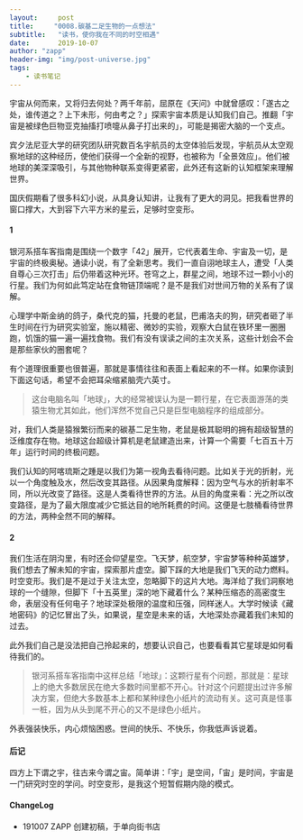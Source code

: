 ```yaml
---
layout:     post
title:     "0008.碳基二足生物的一点想法"
subtitle:   "读书，使你我在不同的时空相遇"
date:       2019-10-07
author: "zapp"
header-img: "img/post-universe.jpg"
tags:
    - 读书笔记
---
```


宇宙从何而来，又将归去何处？两千年前，屈原在《天问》中就曾感叹：「遂古之处，谁传道之？上下未形，何由考之？」探索宇宙本质是认知我们自己。推翻「宇宙是被绿色巨物亚克抽搐打喷嚏从鼻子打出来的」，可能是揭密大脑的一个支点。

宾夕法尼亚大学的研究团队研究数百名宇航员的太空体验后发现，宇航员从太空观察地球的这种经历，使他们获得一个全新的视野，也被称为「全景效应」。他们被地球的美深深吸引，与其他物种联系变得更紧密，此外还有这新的认知框架来理解世界。

国庆假期看了很多科幻小说，从具身认知讲，让我有了更大的洞见。把我看世界的窗口撑大，大到容下六平方米的星云，足够时空变形。

#### 1

银河系搭车客指南是围绕一个数字「42」展开，它代表着生命、宇宙及一切，是宇宙的终极奥秘。通读小说，有了全新思考。我们一直自诩地球主人，遭受「人类自尊心三次打击」后仍带着这种光环。苍穹之上，群星之间，地球不过一颗小小的行星。我们为何如此笃定站在食物链顶端呢？是不是我们对世间万物的关系有了误解。

心理学中斯金纳的鸽子，桑代克的猫，托曼的老鼠，巴甫洛夫的狗，研究者砸了半生时间在行为研究实验室，施以精密、微妙的实验，观察大白鼠在铁环里一圈圈跑，饥饿的猫一遍一遍找食物。我们有没有误读之间的主次关系，这些计划会不会是那些家伙的圈套呢？

有个道理很重要也很普遍，那就是事情往往和表面上看起来的不一样。如果你读到下面这句话，希望不会把耳朵缩紧脑壳六英寸。

> 这台电脑名叫「地球」，大的经常被误认为是一颗行星，在它表面游荡的类猿生物尤其如此，他们浑然不觉自己只是巨型电脑程序的组成部分。

对，我们人类是猿猴繁衍而来的碳基二足生物，老鼠是极其聪明的拥有超级智慧的泛维度存在物。地球这台超级计算机是老鼠建造出来，计算一个需要「七百五十万年」运行时间的终极问题。

我们认知的阿喀琉斯之踵是以我们为第一视角去看待问题。比如关于光的折射，光以一个角度触及水，然后改变其路径。从因果角度解释：因为空气与水的折射率不同，所以光改变了路径。这是人类看待世界的方法。从目的角度来看：光之所以改变路径，是为了最大限度减少它抵达目的地所耗费的时间。这便是七肢桶看待世界的方法，两种全然不同的解释。

#### 2

我们生活在阴沟里，有时还会仰望星空。飞天梦，航空梦，宇宙梦等种种英雄梦，我们想去了解未知的宇宙，探索那片虚空。脚下踩的大地是我们飞天的动力燃料。时空变形。我们是不是过于关注太空，忽略脚下的这片大地。海洋给了我们洞察地球的一个缝隙，但脚下「十五英里」深的地下藏着什么？某种压缩态的高密度生命，表层没有任何电子？地球深处极限的温度和压强，同样迷人。大学时候读《藏地密码》的记忆冒出了头，如果说，星空是未来的话，大地深处亦藏着我们未知的过去。

此外我们自己是没法把自己拎起来的，想要认识自己，也要看看其它星球是如何看待我们的。

> 银河系搭车客指南中这样总结「地球」：这颗行星有个问题，那就是：星球上的绝大多数居民在绝大多数时间里都不开心。针对这个问题提出过许多解决方案，但绝大多数基本上都和某种绿色小纸片的流动有关。这可真是怪事一桩，因为从头到尾不开心的又不是绿色小纸片。

外表强装快乐，内心烦恼困惑。世间的快乐、不快乐，你我低声诉说着。

#### 后记

四方上下谓之宇，往古来今谓之宙。简单讲：「宇」是空间，「宙」是时间，宇宙是一门研究时空的学问。时空变形，是我这个短暂假期内隐的模式。

#### ChangeLog

- 191007 ZAPP 创建初稿，于单向街书店


